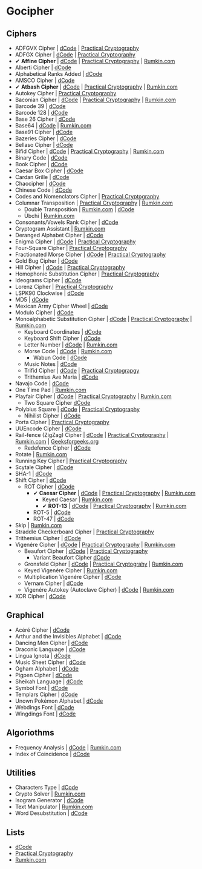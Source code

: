 # Gocipher

## Ciphers

- ADFGVX Cipher
    | [dCode](http://www.dcode.fr/adfgvx-cipher)
    | [Practical Cryptography](http://www.practicalcryptography.com/ciphers/classical-era/adfgvx/)
- ADFGX Cipher
    | [dCode](http://www.dcode.fr/adfgx-cipher)
    | [Practical Cryptography](http://www.practicalcryptography.com/ciphers/classical-era/adfgx/)
- ✔ **Affine Cipher**
    | [dCode](http://www.dcode.fr/affine-cipher)
    | [Practical Cryptography](http://www.practicalcryptography.com/ciphers/classical-era/affine/)
    | [Rumkin.com](http://rumkin.com/tools/cipher/affine.php)
- Alberti Cipher
    | [dCode](http://www.dcode.fr/alberti-cipher)
- Alphabetical Ranks Added
    | [dCode](http://www.dcode.fr/alphabetical-ranks-added)
- AMSCO Cipher
    | [dCode](http://www.dcode.fr/amsco-cipher)
- ✔ **Atbash Cipher**
    | [dCode](http://www.dcode.fr/atbash-mirror-cipher)
    | [Practical Cryptography](http://www.practicalcryptography.com/ciphers/classical-era/atbash-cipher/)
    | [Rumkin.com](http://rumkin.com/tools/cipher/atbash.php)
- Autokey Cipher
    | [Practical Cryptography](http://www.practicalcryptography.com/ciphers/classical-era/autokey/)
- Baconian Cipher
    | [dCode](http://www.dcode.fr/bacon-cipher)
    | [Practical Cryptography](http://www.practicalcryptography.com/ciphers/classical-era/baconian/)
    | [Rumkin.com](http://rumkin.com/tools/cipher/baconian.php)
- Barcode 39
    | [dCode](http://www.dcode.fr/barcode-39)
- Barcode 128
    | [dCode](http://www.dcode.fr/barcode-128)
- Base 26 Cipher
    | [dCode](http://www.dcode.fr/base-26-cipher)
- Base64
    | [dCode](http://www.dcode.fr/base-64-coding)
    | [Rumkin.com](http://rumkin.com/tools/cipher/base64.php)
- Base91 Cipher
    | [dCode](http://www.dcode.fr/base-91-encoding)
- Bazeries Cipher
    | [dCode](http://www.dcode.fr/bazeries-cipher)
- Bellaso Cipher
    | [dCode](http://www.dcode.fr/bellaso-cipher)
- Bifid Cipher
    | [dCode](http://www.dcode.fr/bifid-cipher)
    | [Practical Cryptography](http://www.practicalcryptography.com/ciphers/classical-era/bifid/)
    | [Rumkin.com](http://rumkin.com/tools/cipher/bifid.php)
- Binary Code
    | [dCode](http://www.dcode.fr/binary-code)
- Book Cipher
    | [dCode](http://www.dcode.fr/book-cipher)
- Caesar Box Cipher
    | [dCode](http://www.dcode.fr/caesar-box-cipher)
- Cardan Grille
    | [dCode](http://www.dcode.fr/cardan-grille)
- Chaocipher
    | [dCode](http://www.dcode.fr/chao-cipher)
- Chinese Code
    | [dCode](http://www.dcode.fr/chinese-code)
- Codes and Nomenclators Cipher
    | [Practical Cryptography](http://www.practicalcryptography.com/ciphers/classical-era/codes-and-nomenclators/)
- Columnar Transposition
    | [Practical Cryptography](http://www.practicalcryptography.com/ciphers/classical-era/columnar-transposition/)
    | [Rumkin.com](http://rumkin.com/tools/cipher/coltrans.php)
    - Double Transposition
        | [Rumkin.com](http://rumkin.com/tools/cipher/coltrans-double.php)
        | [dCode](http://www.dcode.fr/double-transposition-cipher)
    - Übchi
        | [Rumkin.com](http://rumkin.com/tools/cipher/ubchi.php)
- Consonants/Vowels Rank Cipher
    | [dCode](http://www.dcode.fr/consonants-vowels-rank-cipher)
- Cryptogram Assistant
    | [Rumkin.com](http://rumkin.com/tools/cipher/cryptogram.php)
- Deranged Alphabet Cipher
    | [dCode](http://www.dcode.fr/deranged-alphabet-generator)
- Enigma Cipher
    | [dCode](http://www.dcode.fr/enigma-machine-cipher)
    | [Practical Cryptography](http://www.practicalcryptography.com/ciphers/mechanical-era/enigma/)
- Four-Square Cipher
    | [Practical Cryptography](http://www.practicalcryptography.com/ciphers/classical-era/four-square/)
- Fractionated Morse Cipher
    | [dCode](http://www.dcode.fr/fractionated-morse)
    | [Practical Cryptography](http://www.practicalcryptography.com/ciphers/classical-era/fractionated-morse/)
- Gold Bug Cipher
    | [dCode](http://www.dcode.fr/gold-bug-poe)
- Hill Cipher
    | [dCode](http://www.dcode.fr/hill-cipher)
    | [Practical Cryptography](http://www.practicalcryptography.com/ciphers/classical-era/hill/)
- Homophonic Substitution Cipher
    | [Practical Cryptography](http://www.practicalcryptography.com/ciphers/classical-era/homophonic-substitution/)
- Ideograms Cipher
    | [dCode](http://www.dcode.fr/ideograms)
- Lorenz Cipher
    | [Practical Cryptography](http://www.practicalcryptography.com/ciphers/mechanical-era/lorenz/)
- LSPK90 Clockwise
    | [dCode](http://www.dcode.fr/lspk90-cw-leet-speak-90-degrees-clockwise)
- MD5
    | [dCode](http://www.dcode.fr/md5-hash)
- Mexican Army Cipher Wheel
    | [dCode](http://www.dcode.fr/mexican-army-cipher-wheel)
- Modulo Cipher
    | [dCode](http://www.dcode.fr/modulo-cipher)
- Monoalphabetic Substitution Cipher
    | [dCode](http://www.dcode.fr/monoalphabetic-substitution)
    | [Practical Cryptography](http://www.practicalcryptography.com/ciphers/classical-era/simple-substitution/)
    | [Rumkin.com](http://rumkin.com/tools/cipher/substitution.php)
    - Keyboard Coordinates
        | [dCode](http://www.dcode.fr/keyboard-coordinates)
    - Keyboard Shift Cipher
        | [dCode](http://www.dcode.fr/keyboard-shift-cipher)
    - Letter Number
        | [dCode](http://www.dcode.fr/letter-number-cipher)
        | [Rumkin.com](http://rumkin.com/tools/cipher/numbers.php)
    - Morse Code
        | [dCode](http://www.dcode.fr/morse-code)
        | [Rumkin.com](http://rumkin.com/tools/cipher/morse.php)
        - Wabun Code
            | [dCode](http://www.dcode.fr/wabun-code)
    - Music Notes
        | [dCode](http://www.dcode.fr/music-notes)
    - Trifid Cipher
        | [dCode](http://www.dcode.fr/trifide-cipher)
        | [Practical Cryptograpgy](http://www.practicalcryptography.com/ciphers/classical-era/trifid/)
    - Trithemius Ave Maria
        | [dCode](http://www.dcode.fr/trithemius-ave-maria)
- Navajo Code
    | [dCode](http://www.dcode.fr/navajo-code)
- One Time Pad
    | [Rumkin.com](http://rumkin.com/tools/cipher/otp.php)
- Playfair Cipher
    | [dCode](http://www.dcode.fr/playfair-cipher)
    | [Practical Cryptography](http://www.practicalcryptography.com/ciphers/classical-era/playfair/)
    | [Rumkin.com](http://rumkin.com/tools/cipher/playfair.php)
    - Two Square Cipher
        [dCode](http://www.dcode.fr/two-square-cipher)
- Polybius Square
    | [dCode](http://www.dcode.fr/polybius-cipher)
    | [Practical Cryptography](http://www.practicalcryptography.com/ciphers/classical-era/polybius-square/)
    - Nihilist Cipher
        | [dCode](http://www.dcode.fr/nihilist-cipher)
- Porta Cipher
    | [Practical Cryptography](http://www.practicalcryptography.com/ciphers/classical-era/porta/)
- UUEncode Cipher
    | [dCode](http://www.dcode.fr/uu-encoding)
- Rail-fence (ZigZag) Cipher
    | [dCode](http://www.dcode.fr/rail-fence-cipher)
    | [Practical Cryptography](http://www.practicalcryptography.com/ciphers/classical-era/rail-fence/)
    | [Rumkin.com](http://rumkin.com/tools/cipher/railfence.php)
    | [Geeksforgeeks.org](http://www.geeksforgeeks.org/rail-fence-cipher-encryption-decryption/)
    - Redefence Cipher
        | [dCode](http://www.dcode.fr/redefence-cipher)
- Rotate
    | [Rumkin.com](http://rumkin.com/tools/cipher/rotate.php)
- Running Key Cipher
    | [Practical Cryptography](http://www.practicalcryptography.com/ciphers/classical-era/running-key/)
- Scytale Cipher
    | [dCode](http://www.dcode.fr/scytale-cipher)
- SHA-1
    | [dCode](http://www.dcode.fr/sha1-hash)
- Shift Cipher
    | [dCode](http://www.dcode.fr/shift-cipher)
    - ROT Cipher
        | [dCode](http://www.dcode.fr/rot-cipher)
        - ✔ **Caesar Cipher**
            | [dCode](http://www.dcode.fr/caesar-cipher)
            | [Practical Cryptography](http://www.practicalcryptography.com/ciphers/classical-era/caesar/)
            | [Rumkin.com](http://rumkin.com/tools/cipher/caesar.php)
            - Keyed Caesar
                | [Rumkin.com](http://rumkin.com/tools/cipher/caesar-keyed.php)
            - ✔ **ROT-13**
                | [dCode](http://www.dcode.fr/rot-13-cipher)
                | [Practical Cryptography](http://www.practicalcryptography.com/ciphers/classical-era/rot13/)
                | [Rumkin.com](http://rumkin.com/tools/cipher/rot13.php)
        - ROT-5
            | [dCode](http://www.dcode.fr/rot5-cipher)
        - ROT-47
            | [dCode](http://www.dcode.fr/rot-47-cipher)
- Skip
    | [Rumkin.com](http://rumkin.com/tools/cipher/skip.php)
- Straddle Checkerboard Cipher
    | [Practical Cryptography](http://www.practicalcryptography.com/ciphers/classical-era/straddle-checkerboard/)
- Trithemius Cipher
    | [dCode](http://www.dcode.fr/trithemius-cipher)
- Vigenére Cipher
    | [dCode](http://www.dcode.fr/vigenere-cipher)
    | [Practical Cryptography](http://www.practicalcryptography.com/ciphers/classical-era/vigenere-gronsfeld-and-autokey/)
    | [Rumkin.com](http://rumkin.com/tools/cipher/vigenere.php)
    - Beaufort Cipher
        | [dCode](http://www.dcode.fr/beaufort-cipher)
        | [Practical Cryptography](http://www.practicalcryptography.com/ciphers/classical-era/beaufort/)
        - Variant Beaufort Cipher
            [dCode](http://www.dcode.fr/variant-beaufort-cipher)
    - Gronsfeld Cipher
        | [dCode](http://www.dcode.fr/gronsfeld-cipher)
        | [Practical Cryptograhy](http://www.practicalcryptography.com/ciphers/classical-era/vigenere-gronsfeld-and-autokey/)
        | [Rumkin.com](http://rumkin.com/tools/cipher/gronsfeld.php)
    - Keyed Vigenére Cipher
        | [Rumkin.com](http://rumkin.com/tools/cipher/vigenere-keyed.php)
    - Multiplication Vigenére Cipher
        | [dCode](http://www.dcode.fr/multiplication-vigenere-cipher)
    - Vernam Cipher
        | [dCode](http://www.dcode.fr/vernam-cipher)
    - Vigenére Autokey (Autoclave Cipher)
        | [dCode](http://www.dcode.fr/autoclave-cipher)
        | [Rumkin.com](http://rumkin.com/tools/cipher/vigenere-autokey.php)
- XOR Cipher
    | [dCode](http://www.dcode.fr/xor-cipher)

## Graphical

- Acéré Cipher
    | [dCode](http://www.dcode.fr/acere-cipher)
- Arthur and the Invisibles Alphabet
    | [dCode](http://www.dcode.fr/arthur-invisibles-cipher)
- Dancing Men Cipher
    | [dCode](http://www.dcode.fr/dancing-men-cipher)
- Draconic Language
    | [dCode](http://www.dcode.fr/draconic-dragon-language)
- Lingua Ignota
    | [dCode](http://www.dcode.fr/lingua-ignota-code)
- Music Sheet Cipher
    | [dCode](http://www.dcode.fr/music-sheet-cipher)
- Ogham Alphabet
    | [dCode](http://www.dcode.fr/ogham-alphabet)
- Pigpen Cipher
    | [dCode](http://www.dcode.fr/pigpen-cipher)
- Sheikah Language
    | [dCode](http://www.dcode.fr/sheikah-language)
- Symbol Font
    | [dCode](http://www.dcode.fr/symbol-font)
- Templars Cipher
    | [dCode](http://www.dcode.fr/templars-cipher)
- Unown Pokémon Alphabet
    | [dCode](http://www.dcode.fr/pokemon-unown-alphabet)
- Webdings Font
    | [dCode](http://www.dcode.fr/webdings-font)
- Wingdings Font
    | [dCode](http://www.dcode.fr/wingdings-font)

## Algoriothms

- Frequency Analysis
    | [dCode](http://www.dcode.fr/frequency-analysis)
    | [Rumkin.com](http://rumkin.com/tools/cipher/frequency.php)
- Index of Coincidence
    | [dCode](http://www.dcode.fr/index-coincidence)

## Utilities

- Characters Type
    | [dCode](http://www.dcode.fr/characters-type)
- Crypto Solver
    | [Rumkin.com](http://rumkin.com/tools/cipher/cryptogram-solver.php)
- Isogram Generator
    | [dCode](http://www.dcode.fr/isogram)
- Text Manipulator
    | [Rumkin.com](http://rumkin.com/tools/cipher/manipulate.php)
- Word Desubstitution
    | [dCode](http://www.dcode.fr/word-desubstitution)

## Lists

- [dCode](http://www.dcode.fr/tools-list#cryptography)
- [Practical Cryptography](http://www.practicalcryptography.com/ciphers/)
- [Rumkin.com](http://rumkin.com/tools/cipher/)
